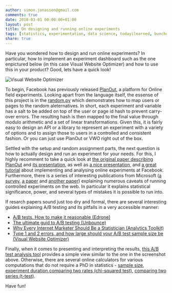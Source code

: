 ```yaml
---
author: simon.jonassen@gmail.com
comments: true
date: 2018-03-01 00:00:00+01:00
layout: post
title: On designing and running online experiments
tags: [statistics, experimentation, data science, todayilearned, bunchoflinks]
share: true
---
```


Have you wondered how to design and run online experiments? In particular, how to implement an experiment dashboard such as the one enpictured below (in this case Visual Website Optimizer) and how to use this in your product? Good, lets have a quick look!

![Visual Website Optimizer](http://s-j.github.io/images/vwo.png)

To begin, Facebook has previously released [PlanOut](https://facebook.github.io/planout), a platform for Online field experiments. Looking apart from the language itself, the essense of this project is in the [random.py](
https://github.com/facebook/planout/blob/master/python/planout/ops/random.py) which demonstrates how to map users or pages to the random aleternatives. In short, each experiment and variable has a salt to be added on top of the user or page id hash to prevent carry-over errors. The resulting hash is then mapped to the final value through modulo arithmetic and a set of linear transformations. Given this, it is fairly easy to design an API or a library to represent an experiment with a variety of options and to assign those to users in a controlled and consistent fashion. Or you can just use PlanOut or VWO right out of the box.

Settled with the setup and random assignment parts, the next question is how to actually design and run an experiment for your needs. For this, I highly recomment to take a quick look at [the original paper describing PlanOut](http://hci.stanford.edu/publications/2014/planout/planout-www2014.pdf) and [its presentation](https://www.youtube.com/watch?v=Ayd4sqPH2DE), as well as [a nice presentation ](https://www.slideshare.net/seanjtaylor/implementing-and-analyzing-online-experiments) and [a great tutorial](http://eytan.github.io/www-15-tutorial/) about implementing and analysing online experiments at Facebook. Furthermore, there is a series of interesting publications from Microsoft ([a survey](https://ai.stanford.edu/~ronnyk/2009controlledExperimentsOnTheWebSurvey.pdf), [a paper](http://exp-platform.com/Documents/GuideControlledExperiments.pdf) and [another paper](http://exp-platform.com/Documents/2009-ExPpitfalls.pdf)) explaining numerous caveats of running controlled experiments on the web. In particular it explains statistical significance, power, and several types of mistakes it is possible to run into.

If resarch papers sound just too dry and formal, there are several interesting guides explaining A/B testing and its pitfalls in a very accessible manner:
* [A/B tests. How to make it reasonable (Edrone)](http://blog.edrone.me/en/ab-test-email-marketing-automation-crm/)
* [The ultimate guid to A/B testing (Unbounce)](http://www.datascienceassn.org/sites/default/files/A-B%20Testing%20Guide.pdf)
* [Why Every Internet Marketer Should Be a Statistician (Analytics Toolkit)](http://blog.analytics-toolkit.com/2014/why-every-internet-marketer-should-be-a-statistician/)
* [Type 1 and 2 errors, and how large should your A/B test sample size be (Visual Website Optimizer)](https://vwo.com/blog/how-to-calculate-ab-test-sample-size/) 

Finally, when it comes to presenting and interpreting the results, [this A/B test analysis tool](http://thumbtack.github.io/abba/demo/abba.html) provides a simple view similar to the one in the screenshot above. Otherwise, there are several online calculators for various computations that do not require a PhD in statistics - [sample size](http://www.evanmiller.org/ab-testing/sample-size.html), [experiment duration](https://vwo.com/ab-split-test-duration/),[comparing two rates (chi-squared test)](http://www.evanmiller.org/ab-testing/chi-squared.html), [comparing two series (t-test)](http://www.evanmiller.org/ab-testing/t-test.html).

Have fun!
